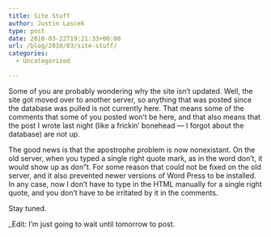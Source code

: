 ```yaml
---
title: Site Stuff
author: Justin Lascek
type: post
date: 2010-03-22T19:21:33+00:00
url: /blog/2010/03/site-stuff/
categories:
  - Uncategorized

---
```

Some of you are probably wondering why the site isn&#8217;t updated. Well, the site got moved over to another server, so anything that was posted since the database was pulled is not currently here. That means some of the comments that some of you posted won&#8217;t be here, and that also means that the post I wrote last night (like a frickin&#8217; bonehead &#8212; I forgot about the database) are not up.
  

  
The good news is that the apostrophe problem is now nonexistant. On the old server, when you typed a single right quote mark, as in the word don&#8217;t, it would show up as don&#8221;t. For some reason that could not be fixed on the old server, and it also prevented newer versions of Word Press to be installed. In any case, now I don&#8217;t have to type in the HTML manually for a single right quote, and you don&#8217;t have to be irritated by it in the comments.
  

  
Stay tuned.
  

  
_Edit: I&#8217;m just going to wait until tomorrow to post.  
</p>
